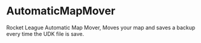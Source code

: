# AutomaticMapMover
Rocket League Automatic Map Mover, Moves your map and saves a backup every time the UDK file is save.
